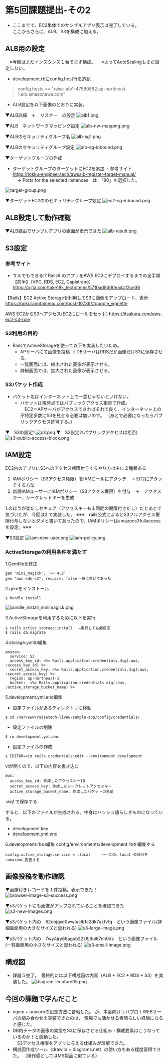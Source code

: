 # 第5回課題提出-その2

- ここまでで、EC2単体でのサンプルアプリ表示は完了している。  
ここからさらに、ALB、S3を構成に加える。


## ALB用の設定
　※今回はまだインスタンス１台でまず構成。
　※よってAutoScalingもまだ設定しない。

- development.rbにconfig.host行を追記	
> config.hosts << "raise-alb1-47580882.ap-northeast-1.elb.amazonaws.com"	

- ALB設定を以下画像のとおりに実装。  

▼ALB詳細　＋　リスナー　の設定
![alb1.png](./files/alb1.png)

▼ALB　ネットワークマッピング設定
![alb-nw-mapping.png](./files/alb-nw-mapping.png)

▼ALBのセキュリティグループ名
![alb-sg1.png](./files/alb-sg1.png)

▼ALBのセキュリティグループ設定
![alb-sg-inbound.png](./files/alb-sg-inbound.png)

▼ターゲットグループの作成
- ターゲットグループのターゲットにEC2を追加
・参考サイト　https://tokku-engineer.tech/awsalb-register-target-manual/  
　→ Ports for the selected instances　は　「80」を選択した。

![target-group.png](./files/target-group.png)


▼ターゲットEC2ののセキュリティグループ設定
![ec2-sg-inbound.png](./files/ec2-sg-inbound.png)


## ALB設定して動作確認

▼ALB経由でサンプルアプリの画面が表示できた
![alb-result.png](./files/alb-result.png)



## S3設定

### 参考サイト
 - サルでもできる!? Rails6 のアプリをAWS EC2にデプロイするまでの全手順【前半】（VPC, RDS, EC2, Capistrano）  
 https://qiita.com/take18k_tech/items/5710ad9d00ea4c13ce36

【Rails】EC2 Active Storageを利用してS3に画像をアップロード、表示
https://bokuranotameno.com/post-10739/#google_vignette

AWS EC2からS3へアクセス(EC2にロールをセット)
https://itsakura.com/aws-ec2-s3-role


### S3利用の目的

- RailsでActiveStorageを使って以下を実装したいため。
    - APサーバにて画像を投稿 → DBサーバはRDSだが画像だけS3に保存させる。
    - 一覧画面には、縮小された画像が表示させる。
    - 詳細画面では、拡大された画像が表示させる。

### S3バケット作成
- バケット名はインターネット上で一意じゃないといけない。
    - バケットは現時点ではパブリックアクセス拒否で作成。  
    　EC2＝APサーバがアクセスできればそれで良く、インターネット上の不特定多数にS3を見せる必要は無いので。
    （あとで必要になったらパブリックアクセス許可する。）

▼　S3の設定1
![s3.png](./files/s3.png)
▼　S3設定2(パブリックアクセスは拒否)
![s3-public-access-block.png](./files/s3-public-access-block.png)


## IAM設定
 EC2内のアプリにS3へのアクセス権限付与するやり方は主に２種類ある
 1. IAMポリシー（S3アクセス権限）をIAMロールにアタッチ　→ EC2にアタッチする方法
 2. 新設IAMユーザーにIAMポリシー（S3アクセス権限）を付与　＋　アクセスキー、シークレットキーを生成

1.のほうが楽だしセキュア（アクセスキーも１時間の期限付きだし）だとあとで気づいたが、今回は2.で実装した。
  ※※※　rails公式によるとS3フルアクセス権限付与しないとダメと書いてあったので、IAMポリシーはamazons3fullaccessを設定。※※※

▼S3設定
![iam-new-user.png](./files/iam-new-user.png)
![iam-policy.png](./files/iam-policy.png)


### ActiveStorageの利用条件を満たす

1.Gemfileを修正  
~~~
gem 'mini_magick', '~> 4.8'
gem "aws-sdk-s3", require: false ←既に書いてあった
~~~

2.gemをインストール
~~~
$ bundle install
~~~


![bundle_install_minimagick.png](./files/bundle_install_minimagick.png)


3.ActiveStorageを利用するために以下を実行
~~~
$ rails active_storage:install 　←実行しても無反応
$ rails db:migrate
~~~

4.storage.ymlの編集
~~~
amazon:
  service: S3
  access_key_id: <%= Rails.application.credentials.dig(:aws, :access_key_id) %>
  secret_access_key: <%= Rails.application.credentials.dig(:aws, :secret_access_key) %>
  region: ap-northeast-1
  bucket:  <%= Rails.application.credentials.dig(:aws, :active_storage_bucket_name) %>
~~~

5.development.yml.enc編集

- 設定ファイルがあるディレクトリに移動
~~~
$ cd /var/www/raisetech-live8-sample-app/config/credentials/
~~~

- 設定ファイルの削除
~~~
$ rm development.yml.enc
~~~

- 設定ファイルの作成
~~~
$ EDITOR=vim rails credentials:edit --environment development
~~~

viが開くので、以下の内容を書き込む
~~~
aws:
  access_key_id: 作成したアクセスキーID
  secret_access_key: 作成したシークレットアクセスキー
  active_storage_bucket_name: 作成したバケットの名前
~~~

:wq! で保存する  

すると、以下のファイルが生成される。中身はハッシュ値らしきものになっている。  
- development.key  
- development.yml.enc  

6.development.rbの編集
config/environments/development.rbを編集する
~~~
config.active_storage.service = :local     ←←←この、local の部分を :amazonに変更する
~~~




## 画像投稿を動作確認
▼画像付きレコードを１件投稿。表示できた！
![browser-image-s3-success.png](./files/browser-image-s3-success.png)

▼s3バケットにも画像がアップされていることを確認できた
![s3-new-images.png](./files/s3-new-images.png)


▼s3バケット内の　62ohjqxe0wwluclb1c2dk7qzfvfq　という画像ファイル(詳細画面用の大きなサイズと思われる)
![s3-large-image.png](./files/s3-large-image.png)

▼s3バケット内の　7wy4jry68agub22z8j9ui87nh0ds　という画像ファイル(一覧画面用の小さなサイズと思われる)
![s3-small-image.png](./files/s3-small-image.png)


## 構成図

- 課題５完了。　最終的には以下構成図の内容（ALB + EC2 + RDS + S3）を実装した。
![diagram-lecuture05.png](./files/diagram-lecuture05.png)


## 今回の課題で学んだこと
- nginx + unicornの設定方法に苦戦した。
  が、本番向けリバプロ＋WEBサーバの組み合わせを実装できたのは、
  現場でも活かせる素晴らしい経験になると感じた。
- DB内データの画像の実態をS3に保存させる仕組み・構成要素はこうなっているのか！と感動した。  
　S3アクセス権限をアプリに与える仕組みが理解できた。
- 構成図作成ツール（draw.io = diagrams.net）の使い方をある程度習得できた。  （操作感としてはMS製品に似ている）



